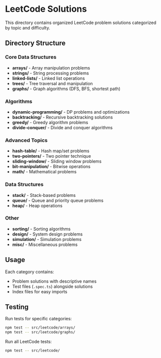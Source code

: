 # LeetCode Solutions

This directory contains organized LeetCode problem solutions categorized by topic and difficulty.

## Directory Structure

### Core Data Structures
- **arrays/** - Array manipulation problems
- **strings/** - String processing problems  
- **linked-lists/** - Linked list operations
- **trees/** - Tree traversal and manipulation
- **graphs/** - Graph algorithms (DFS, BFS, shortest path)

### Algorithms
- **dynamic-programming/** - DP problems and optimizations
- **backtracking/** - Recursive backtracking solutions
- **greedy/** - Greedy algorithm problems
- **divide-conquer/** - Divide and conquer algorithms

### Advanced Topics
- **hash-table/** - Hash map/set problems
- **two-pointers/** - Two pointer technique
- **sliding-window/** - Sliding window problems
- **bit-manipulation/** - Bitwise operations
- **math/** - Mathematical problems

### Data Structures
- **stack/** - Stack-based problems
- **queue/** - Queue and priority queue problems
- **heap/** - Heap operations

### Other
- **sorting/** - Sorting algorithms
- **design/** - System design problems
- **simulation/** - Simulation problems
- **misc/** - Miscellaneous problems

## Usage

Each category contains:
- Problem solutions with descriptive names
- Test files (`.spec.ts`) alongside solutions
- Index files for easy imports

## Testing

Run tests for specific categories:
```bash
npm test -- src/leetcode/arrays/
npm test -- src/leetcode/graphs/
```

Run all LeetCode tests:
```bash
npm test -- src/leetcode/
```
